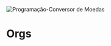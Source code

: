 ![Programação-Conversor de Moedas](https://user-images.githubusercontent.com/83430934/227813875-362e4217-71d5-4aed-bfeb-a768199c1aa3.png)

# Orgs


